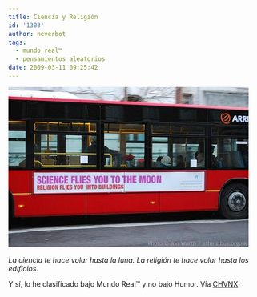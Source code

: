 ```yaml
---
title: Ciencia y Religión
id: '1303'
author: neverbot
tags:
  - mundo real™
  - pensamientos aleatorios
date: 2009-03-11 09:25:42
---
```


![Science flies you to the moon](./ciencia-y-religion/science-flies-you-to-the-moon.jpg "Science flies you to the moon")

_La ciencia te hace volar hasta la luna. La religión te hace volar hasta los edificios._

Y sí, lo he clasificado bajo Mundo Real™ y no bajo Humor. Vía [CHVNX](http://chvnx.com/post/85418995/via-photos-g-ak-fbcdn-net).
